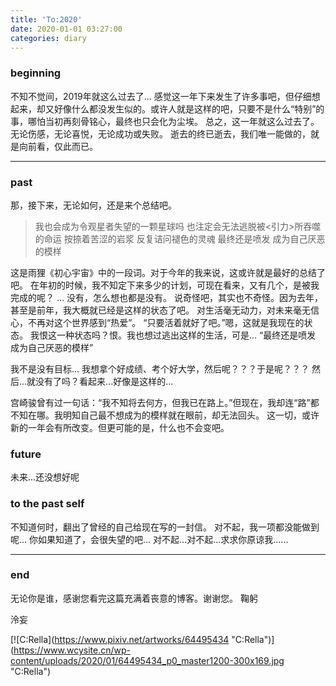 ```yaml
---
title: 'To:2020'
date: 2020-01-01 03:27:00
categories: diary
---
```


### beginning
不知不觉间，2019年就这么过去了...
感觉这一年下来发生了许多事吧，但仔细想起来，却又好像什么都没发生似的。或许人就是这样的吧，只要不是什么“特别”的事，哪怕当初再刻骨铭心，最终也只会化为尘埃。
总之，这一年就这么过去了。无论伤感，无论喜悦，无论成功或失败。
逝去的终已逝去，我们唯一能做的，就是向前看，仅此而已。

------------


### past
那，接下来，无论如何，还是来个总结吧。
> 我也会成为令观星者失望的一颗星球吗
也注定会无法逃脱被<引力>所吞噬的命运
按捺着苦涩的岩浆 反复诘问褪色的灵魂
最终还是喷发 成为自己厌恶的模样

这是雨狸《初心宇宙》中的一段词。对于今年的我来说，这或许就是最好的总结了吧。
在年初的时候，我不知定下来多少的计划，可现在看来，又有几个，是被我完成的呢？
...
没有，怎么想也都是没有。
说奇怪吧，其实也不奇怪。因为去年，甚至是前年，我大概就已经是这样的状态了吧。
对生活毫无动力，对未来毫无信心，不再对这个世界感到“热爱”。
“只要活着就好了吧。”嗯，这就是我现在的状态。
我恨这一种状态吗？恨。我也想过逃出这样的生活，可是...
“最终还是喷发 成为自己厌恶的模样”

我不是没有目标...
我想拿个好成绩、考个好大学，然后呢？？？于是呢？？？
然后...就没有了吗？看起来...好像是这样的...

宫崎骏曾有过一句话：“我不知将去何方，但我已在路上。”但现在，我却连“路”都不知在哪。我明知自己最不想成为的模样就在眼前，却无法回头。
这一切，或许新的一年会有所改变。但更可能的是，什么也不会变吧。

### future
未来...还没想好呢

### to the past self

不知道何时，翻出了曾经的自己给现在写的一封信。
对不起，我一项都没能做到呢...
你如果知道了，会很失望的吧...
对不起...对不起...求求你原谅我......


------------


### end
无论你是谁，感谢您看完这篇充满着丧意的博客。谢谢您。
鞠躬



<p align=\"right\">泠妄</p>

[![C:Rella](https://www.pixiv.net/artworks/64495434 \"C:Rella\")](https://www.wcysite.cn/wp-content/uploads/2020/01/64495434_p0_master1200-300x169.jpg \"C:Rella\")
